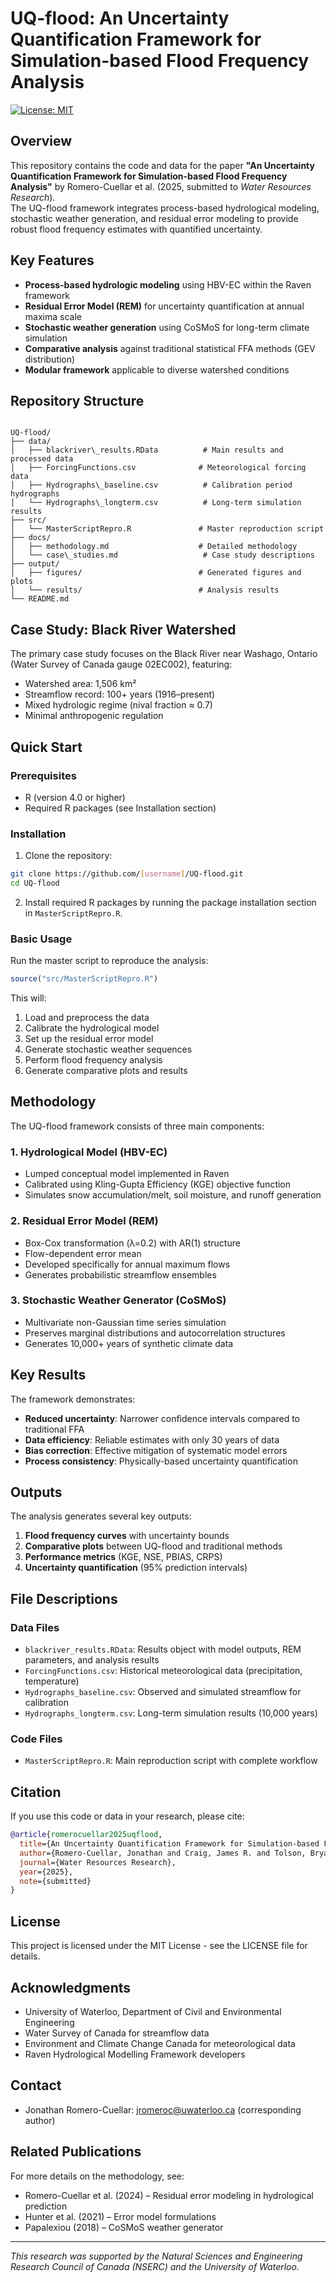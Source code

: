 # UQ-flood: An Uncertainty Quantification Framework for Simulation-based Flood Frequency Analysis

[![License: MIT](https://img.shields.io/badge/License-MIT-yellow.svg)](https://opensource.org/licenses/MIT)

## Overview

This repository contains the code and data for the paper **"An Uncertainty Quantification Framework for Simulation-based Flood Frequency Analysis"** by Romero-Cuellar et al. (2025, submitted to *Water Resources Research*).  
The UQ-flood framework integrates process-based hydrological modeling, stochastic weather generation, and residual error modeling to provide robust flood frequency estimates with quantified uncertainty.

## Key Features

- **Process-based hydrologic modeling** using HBV-EC within the Raven framework  
- **Residual Error Model (REM)** for uncertainty quantification at annual maxima scale  
- **Stochastic weather generation** using CoSMoS for long-term climate simulation  
- **Comparative analysis** against traditional statistical FFA methods (GEV distribution)  
- **Modular framework** applicable to diverse watershed conditions  

## Repository Structure

```

UQ-flood/
├── data/
│   ├── blackriver\_results.RData          # Main results and processed data
│   ├── ForcingFunctions.csv              # Meteorological forcing data
│   ├── Hydrographs\_baseline.csv          # Calibration period hydrographs
│   └── Hydrographs\_longterm.csv          # Long-term simulation results
├── src/
│   └── MasterScriptRepro.R               # Master reproduction script
├── docs/
│   ├── methodology.md                    # Detailed methodology
│   └── case\_studies.md                   # Case study descriptions
├── output/
│   ├── figures/                          # Generated figures and plots
│   └── results/                          # Analysis results
└── README.md

````

## Case Study: Black River Watershed

The primary case study focuses on the Black River near Washago, Ontario (Water Survey of Canada gauge 02EC002), featuring:  
- Watershed area: 1,506 km²  
- Streamflow record: 100+ years (1916–present)  
- Mixed hydrologic regime (nival fraction ≈ 0.7)  
- Minimal anthropogenic regulation  

## Quick Start

### Prerequisites
- R (version 4.0 or higher)  
- Required R packages (see Installation section)  

### Installation
1. Clone the repository:
```bash
git clone https://github.com/[username]/UQ-flood.git
cd UQ-flood
````

2. Install required R packages by running the package installation section in `MasterScriptRepro.R`.

### Basic Usage

Run the master script to reproduce the analysis:

```r
source("src/MasterScriptRepro.R")
```

This will:

1. Load and preprocess the data
2. Calibrate the hydrological model
3. Set up the residual error model
4. Generate stochastic weather sequences
5. Perform flood frequency analysis
6. Generate comparative plots and results

## Methodology

The UQ-flood framework consists of three main components:

### 1. Hydrological Model (HBV-EC)

* Lumped conceptual model implemented in Raven
* Calibrated using Kling-Gupta Efficiency (KGE) objective function
* Simulates snow accumulation/melt, soil moisture, and runoff generation

### 2. Residual Error Model (REM)

* Box-Cox transformation (λ=0.2) with AR(1) structure
* Flow-dependent error mean
* Developed specifically for annual maximum flows
* Generates probabilistic streamflow ensembles

### 3. Stochastic Weather Generator (CoSMoS)

* Multivariate non-Gaussian time series simulation
* Preserves marginal distributions and autocorrelation structures
* Generates 10,000+ years of synthetic climate data

## Key Results

The framework demonstrates:

* **Reduced uncertainty**: Narrower confidence intervals compared to traditional FFA
* **Data efficiency**: Reliable estimates with only 30 years of data
* **Bias correction**: Effective mitigation of systematic model errors
* **Process consistency**: Physically-based uncertainty quantification

## Outputs

The analysis generates several key outputs:

1. **Flood frequency curves** with uncertainty bounds
2. **Comparative plots** between UQ-flood and traditional methods
3. **Performance metrics** (KGE, NSE, PBIAS, CRPS)
4. **Uncertainty quantification** (95% prediction intervals)

## File Descriptions

### Data Files

* `blackriver_results.RData`: Results object with model outputs, REM parameters, and analysis results
* `ForcingFunctions.csv`: Historical meteorological data (precipitation, temperature)
* `Hydrographs_baseline.csv`: Observed and simulated streamflow for calibration
* `Hydrographs_longterm.csv`: Long-term simulation results (10,000 years)

### Code Files

* `MasterScriptRepro.R`: Main reproduction script with complete workflow

## Citation

If you use this code or data in your research, please cite:

```bibtex
@article{romerocuellar2025uqflood,
  title={An Uncertainty Quantification Framework for Simulation-based Flood Frequency Analysis},
  author={Romero-Cuellar, Jonathan and Craig, James R. and Tolson, Bryan A. and Arabzadeh, Rezgar},
  journal={Water Resources Research},
  year={2025},
  note={submitted}
}
```

## License

This project is licensed under the MIT License - see the LICENSE file for details.

## Acknowledgments

* University of Waterloo, Department of Civil and Environmental Engineering
* Water Survey of Canada for streamflow data
* Environment and Climate Change Canada for meteorological data
* Raven Hydrological Modelling Framework developers

## Contact

* Jonathan Romero-Cuellar: [jromeroc@uwaterloo.ca](mailto:jromeroc@uwaterloo.ca) (corresponding author)

## Related Publications

For more details on the methodology, see:

* Romero-Cuellar et al. (2024) – Residual error modeling in hydrological prediction
* Hunter et al. (2021) – Error model formulations
* Papalexiou (2018) – CoSMoS weather generator

---

*This research was supported by the Natural Sciences and Engineering Research Council of Canada (NSERC) and the University of Waterloo.*

